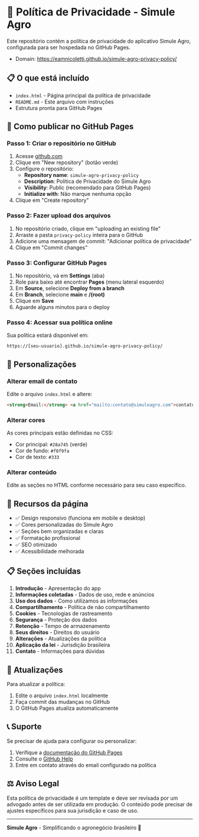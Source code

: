 # 🌱 Política de Privacidade - Simule Agro

Este repositório contém a política de privacidade do aplicativo Simule Agro, configurada para ser hospedada no GitHub Pages.

- Domain: https://eamnicoletti.github.io/simule-agro-privacy-policy/

## 📋 O que está incluído

- `index.html` - Página principal da política de privacidade
- `README.md` - Este arquivo com instruções
- Estrutura pronta para GitHub Pages

## 🚀 Como publicar no GitHub Pages

### Passo 1: Criar o repositório no GitHub

1. Acesse [github.com](https://github.com)
2. Clique em "New repository" (botão verde)
3. Configure o repositório:
   - **Repository name**: `simule-agro-privacy-policy`
   - **Description**: Política de Privacidade do Simule Agro
   - **Visibility**: Public (recomendado para GitHub Pages)
   - **Initialize with**: Não marque nenhuma opção
4. Clique em "Create repository"

### Passo 2: Fazer upload dos arquivos

1. No repositório criado, clique em "uploading an existing file"
2. Arraste a pasta `privacy-policy` inteira para o GitHub
3. Adicione uma mensagem de commit: "Adicionar política de privacidade"
4. Clique em "Commit changes"

### Passo 3: Configurar GitHub Pages

1. No repositório, vá em **Settings** (aba)
2. Role para baixo até encontrar **Pages** (menu lateral esquerdo)
3. Em **Source**, selecione **Deploy from a branch**
4. Em **Branch**, selecione **main** e **/(root)**
5. Clique em **Save**
6. Aguarde alguns minutos para o deploy

### Passo 4: Acessar sua política online

Sua política estará disponível em:
```
https://[seu-usuario].github.io/simule-agro-privacy-policy/
```

## 🔧 Personalizações

### Alterar email de contato

Edite o arquivo `index.html` e altere:
```html
<strong>Email:</strong> <a href="mailto:contato@simuleagro.com">contato@simuleagro.com</a>
```

### Alterar cores

As cores principais estão definidas no CSS:
- Cor principal: `#28a745` (verde)
- Cor de fundo: `#f8f9fa`
- Cor de texto: `#333`

### Alterar conteúdo

Edite as seções no HTML conforme necessário para seu caso específico.

## 📱 Recursos da página

- ✅ Design responsivo (funciona em mobile e desktop)
- ✅ Cores personalizadas do Simule Agro
- ✅ Seções bem organizadas e claras
- ✅ Formatação profissional
- ✅ SEO otimizado
- ✅ Acessibilidade melhorada

## 📋 Seções incluídas

1. **Introdução** - Apresentação do app
2. **Informações coletadas** - Dados de uso, rede e anúncios
3. **Uso dos dados** - Como utilizamos as informações
4. **Compartilhamento** - Política de não compartilhamento
5. **Cookies** - Tecnologias de rastreamento
6. **Segurança** - Proteção dos dados
7. **Retenção** - Tempo de armazenamento
8. **Seus direitos** - Direitos do usuário
9. **Alterações** - Atualizações da política
10. **Aplicação da lei** - Jurisdição brasileira
11. **Contato** - Informações para dúvidas

## 🔄 Atualizações

Para atualizar a política:

1. Edite o arquivo `index.html` localmente
2. Faça commit das mudanças no GitHub
3. O GitHub Pages atualiza automaticamente

## 📞 Suporte

Se precisar de ajuda para configurar ou personalizar:

1. Verifique a [documentação do GitHub Pages](https://pages.github.com/)
2. Consulte o [GitHub Help](https://help.github.com/)
3. Entre em contato através do email configurado na política

## ⚖️ Aviso Legal

Esta política de privacidade é um template e deve ser revisada por um advogado antes de ser utilizada em produção. O conteúdo pode precisar de ajustes específicos para sua jurisdição e caso de uso.

---

**Simule Agro** - Simplificando o agronegócio brasileiro 🌱
